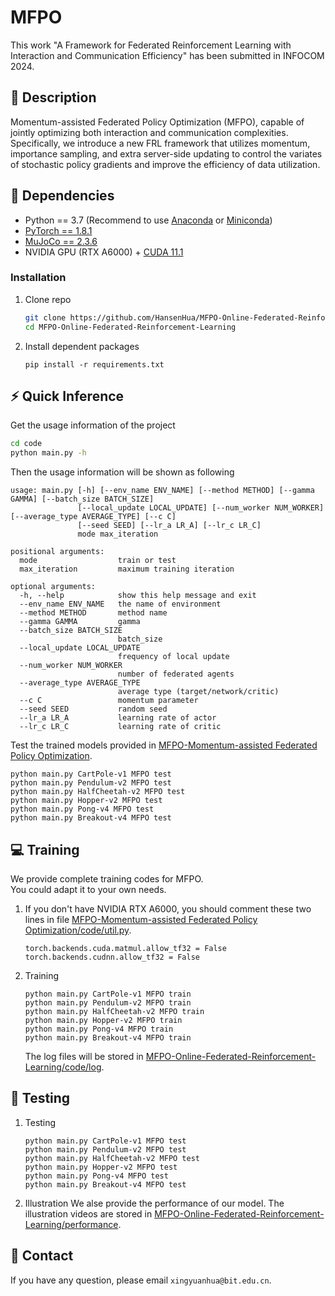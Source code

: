 # MFPO
This work "A Framework for Federated Reinforcement Learning with Interaction and Communication Efficiency" has been submitted in INFOCOM 2024.
## :page_facing_up: Description
Momentum-assisted Federated Policy Optimization (MFPO), capable of jointly optimizing both interaction and communication complexities. Specifically, we introduce a new FRL framework that utilizes momentum, importance sampling, and extra server-side updating to control the variates of stochastic policy gradients and improve the efficiency of data utilization.
## :wrench: Dependencies
- Python == 3.7 (Recommend to use [Anaconda](https://www.anaconda.com/download/#linux) or [Miniconda](https://docs.conda.io/en/latest/miniconda.html))
- [PyTorch == 1.8.1](https://pytorch.org/)
- [MuJoCo == 2.3.6](http://www.mujoco.org) 
- NVIDIA GPU (RTX A6000) + [CUDA 11.1](https://developer.nvidia.com/cuda-downloads)
### Installation
1. Clone repo
    ```bash
    git clone https://github.com/HansenHua/MFPO-Online-Federated-Reinforcement-Learning.git
    cd MFPO-Online-Federated-Reinforcement-Learning
    ```
2. Install dependent packages
    ```
    pip install -r requirements.txt
    ```
## :zap: Quick Inference

Get the usage information of the project
```bash
cd code
python main.py -h
```
Then the usage information will be shown as following
```
usage: main.py [-h] [--env_name ENV_NAME] [--method METHOD] [--gamma GAMMA] [--batch_size BATCH_SIZE]
               [--local_update LOCAL_UPDATE] [--num_worker NUM_WORKER] [--average_type AVERAGE_TYPE] [--c C]
               [--seed SEED] [--lr_a LR_A] [--lr_c LR_C]
               mode max_iteration

positional arguments:
  mode                  train or test
  max_iteration         maximum training iteration

optional arguments:
  -h, --help            show this help message and exit
  --env_name ENV_NAME   the name of environment
  --method METHOD       method name
  --gamma GAMMA         gamma
  --batch_size BATCH_SIZE
                        batch_size
  --local_update LOCAL_UPDATE
                        frequency of local update
  --num_worker NUM_WORKER
                        number of federated agents
  --average_type AVERAGE_TYPE
                        average type (target/network/critic)
  --c C                 momentum parameter
  --seed SEED           random seed
  --lr_a LR_A           learning rate of actor
  --lr_c LR_C           learning rate of critic
```
Test the trained models provided in [MFPO-Momentum-assisted Federated Policy Optimization](https://github.com/HansenHua/MFPO-Online-Federated-Reinforcement-Learning/tree/main/log).
```
python main.py CartPole-v1 MFPO test
python main.py Pendulum-v2 MFPO test
python main.py HalfCheetah-v2 MFPO test
python main.py Hopper-v2 MFPO test
python main.py Pong-v4 MFPO test
python main.py Breakout-v4 MFPO test
```
## :computer: Training

We provide complete training codes for MFPO.<br>
You could adapt it to your own needs.

1. If you don't have NVIDIA RTX A6000, you should comment these two lines in file
[MFPO-Momentum-assisted Federated Policy Optimization/code/util.py](https://github.com/HansenHua/MFPO-Online-Federated-Reinforcement-Learning/tree/main/code/util.py).
	```
	torch.backends.cuda.matmul.allow_tf32 = False
	torch.backends.cudnn.allow_tf32 = False
	```
2. Training
	```
    python main.py CartPole-v1 MFPO train
    python main.py Pendulum-v2 MFPO train
	python main.py HalfCheetah-v2 MFPO train
	python main.py Hopper-v2 MFPO train
    python main.py Pong-v4 MFPO train
    python main.py Breakout-v4 MFPO train
	```
	The log files will be stored in [MFPO-Online-Federated-Reinforcement-Learning/code/log](https://github.com/HansenHua/MFPO-Online-Federated-Reinforcement-Learning/tree/main/code/log).
## :checkered_flag: Testing
1. Testing
	```
	python main.py CartPole-v1 MFPO test
    python main.py Pendulum-v2 MFPO test
	python main.py HalfCheetah-v2 MFPO test
	python main.py Hopper-v2 MFPO test
    python main.py Pong-v4 MFPO test
    python main.py Breakout-v4 MFPO test
	```
2. Illustration
We alse provide the performance of our model. The illustration videos are stored in [MFPO-Online-Federated-Reinforcement-Learning/performance](https://github.com/HansenHua/MFPO-Online-Federated-Reinforcement-Learning/tree/main/performance).

## :e-mail: Contact

If you have any question, please email `xingyuanhua@bit.edu.cn`.
